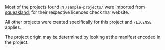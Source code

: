 Most of the projects found in `/sample-projects/` were imported from [squeakland](http://squeakland.org/showcase/everyone/), for their respective licences check that website.

All other projects were created specifically for this project and `/LICENSE` applies.

The project origin may be determined by looking at the manifest encoded in the project.

